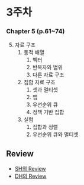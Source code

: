 # 3주차 
### Chapter 5 (p.61\~74)

5. 자료 구조
    1. 동적 배열
        1. 벡터
        2. 반복자와 범위
        3. 다른 자료 구조
    2. 집합 자료 구조
        1. 셋과 멀티셋
        2. 맵
        3. 우선순위 큐
        4. 정책 기반 집합
    3. 실험
        1. 집합과 정렬
        2. 우선순위 큐와 멀티셋

## Review
- [SH의 Review](./week3_sh.md)<br>
- [DH의 Review](./week3_dh.md)
